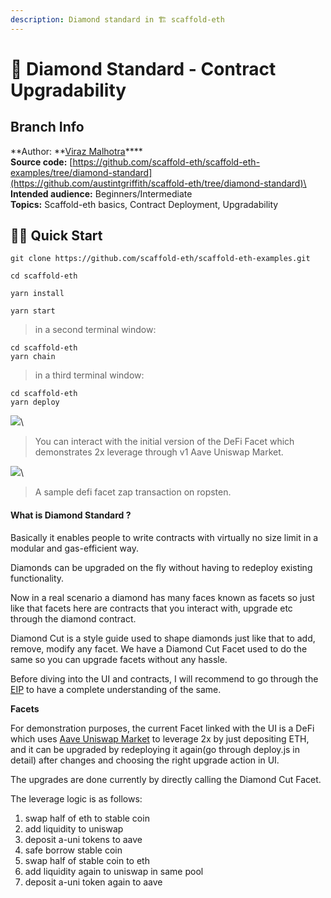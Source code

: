```yaml
---
description: Diamond standard in 🏗 scaffold-eth
---
```


# 💎 Diamond Standard - Contract Upgradability

## Branch Info

**Author: **[Viraz Malhotra](https://github.com/viraj124)****\
**Source code:** [https://github.com/scaffold-eth/scaffold-eth-examples/tree/diamond-standard](https://github.com/austintgriffith/scaffold-eth/tree/diamond-standard)\
**Intended audience:** Beginners/Intermediate\
**Topics:** Scaffold-eth basics, Contract Deployment, Upgradability

## 🏃‍♀️ Quick Start

```
git clone https://github.com/scaffold-eth/scaffold-eth-examples.git

cd scaffold-eth
```

```
yarn install
```

```
yarn start
```

> in a second terminal window:

```
cd scaffold-eth
yarn chain
```

> in a third terminal window:

```
cd scaffold-eth
yarn deploy
```

[![](https://camo.githubusercontent.com/6482a1d9e5feb383b02b27fbdea94b30ec643e8438386983e55d43b4b698fca0/68747470733a2f2f692e696d6775722e636f6d2f6353304b4854612e706e67)](https://camo.githubusercontent.com/6482a1d9e5feb383b02b27fbdea94b30ec643e8438386983e55d43b4b698fca0/68747470733a2f2f692e696d6775722e636f6d2f6353304b4854612e706e67)\


> You can interact with the initial version of the DeFi Facet which demonstrates 2x leverage through v1 Aave Uniswap Market.

[![](https://camo.githubusercontent.com/587e09edaf79e22911049ce164240cb930cc5ef6c95d251187c2086f14023838/68747470733a2f2f692e696d6775722e636f6d2f3264466f307a332e706e67)](https://camo.githubusercontent.com/587e09edaf79e22911049ce164240cb930cc5ef6c95d251187c2086f14023838/68747470733a2f2f692e696d6775722e636f6d2f3264466f307a332e706e67)\


> A sample defi facet zap transaction on ropsten.

#### What is Diamond Standard ?

Basically it enables people to write contracts with virtually no size limit in a modular and gas-efficient way.

Diamonds can be upgraded on the fly without having to redeploy existing functionality.

Now in a real scenario a diamond has many faces known as facets so just like that facets here are contracts that you interact with, upgrade etc through the diamond contract.

Diamond Cut is a style guide used to shape diamonds just like that to add, remove, modify any facet. We have a Diamond Cut Facet used to do the same so you can upgrade facets without any hassle.

Before diving into the UI and contracts, I will recommend to go through the [EIP](https://eips.ethereum.org/EIPS/eip-2535) to have a complete understanding of the same.

**Facets**

For demonstration purposes, the current Facet linked with the UI is a DeFi which uses [Aave Uniswap Market](https://docs.aave.com/developers/v/1.0/deployed-contracts/uniswap-market) to leverage 2x by just depositing ETH, and it can be upgraded by redeploying it again(go through deploy.js in detail) after changes and choosing the right upgrade action in UI.

The upgrades are done currently by directly calling the Diamond Cut Facet.

The leverage logic is as follows:

1. swap half of eth to stable coin
2. add liquidity to uniswap
3. deposit a-uni tokens to aave
4. safe borrow stable coin
5. swap half of stable coin to eth
6. add liquidity again to uniswap in same pool
7. deposit a-uni token again to aave
